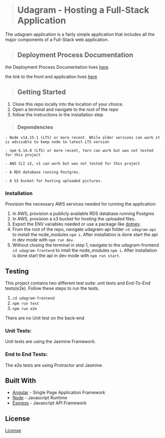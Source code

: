 > # Udagram - Hosting a Full-Stack Application

The udagram application is a fairly simple application that includes all the major components of a Full-Stack web application.

> ## Deployment Process Documentation
the Deployment Process Documentation lives [here](./Deployment%20Process%20Documentation/README.md).

the link to the front end application lives [here](http://udagram-ui.s3-website-us-east-1.amazonaws.com)

> ## Getting Started

1. Clone this repo locally into the location of your choice.
1. Open a terminal and navigate to the root of the repo
1. follow the instructions in the installation step

> ### Dependencies

```
- Node v14.15.1 (LTS) or more recent. While older versions can work it is advisable to keep node to latest LTS version

- npm 6.14.8 (LTS) or more recent, Yarn can work but was not tested for this project

- AWS CLI v2, v1 can work but was not tested for this project

- A RDS database running Postgres.

- A S3 bucket for hosting uploaded pictures.

```

### Installation

Provision the necessary AWS services needed for running the application:

1. In AWS, provision a publicly available RDS database running Postgres
2. In AWS, provision a s3 bucket for hosting the uploaded files.
3. Export the ENV variables needed or use a package like [dotnev](https://www.npmjs.com/package/dotenv).
4. From the root of the repo, navigate udagram-api folder `cd udagram-api` to install the node_modules `npm i`. After installation is done start the api in dev mode with `npm run dev`.
5. Without closing the terminal in step 1, navigate to the udagram-frontend `cd udagram-frontend` to intall the node_modules `npm i`. After installation is done start the api in dev mode with `npm run start`.

## Testing

This project contains two different test suite: unit tests and End-To-End tests(e2e). Follow these steps to run the tests.

1. `cd udagram-frontend`
1. `npm run test`
1. `npm run e2e`

There are no Unit test on the back-end

### Unit Tests:

Unit tests are using the Jasmine Framework.

### End to End Tests:

The e2e tests are using Protractor and Jasmine.

## Built With

- [Angular](https://angular.io/) - Single Page Application Framework
- [Node](https://nodejs.org) - Javascript Runtime
- [Express](https://expressjs.com/) - Javascript API Framework

## License

[License](LICENSE.txt)
